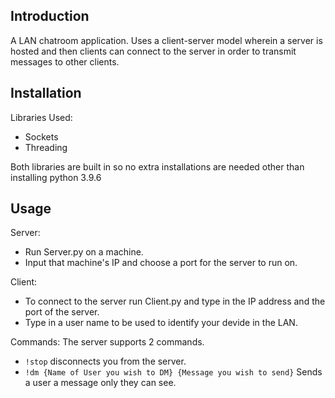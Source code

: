 Introduction
------------

A LAN chatroom application. Uses a client-server model wherein a server is hosted and then clients can connect to the server in order to transmit messages to other clients.

Installation
-------------

Libraries Used:
 - Sockets
 - Threading

Both libraries are built in so no extra installations are needed other than installing python 3.9.6

Usage
-----
Server:
- Run Server.py on a machine.
- Input that machine's IP and choose a port for the server to run on. 

Client:
- To connect to the server run Client.py and type in the IP address and the port of the server.
- Type in  a user name to be used to identify your devide in the LAN.

Commands:
The server supports 2 commands.

- ```!stop``` disconnects you from the server.
- ```!dm {Name of User you wish to DM} {Message you wish to send}``` Sends a user a message only they can see.
